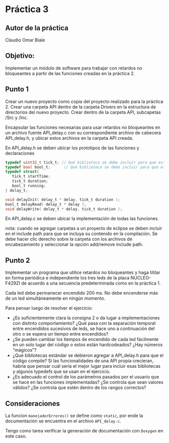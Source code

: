 # Práctica 3

## Autor de la práctica

Claudio Omar Biale

## Objetivo:

Implementar un módulo de software para trabajar con retardos no bloqueantes a partir de las funciones creadas en la práctica 2.

## Punto 1

Crear un nuevo proyecto como copia del proyecto realizado para la práctica 2.
Crear una carpeta API dentro de la carpeta Drivers en la estructura de directorios del nuevo proyecto. Crear dentro de la carpeta API, subcapetas /Src y /Inc.

Encapsular las funciones necesarias para usar retardos no bloqueantes en un archivo fuente API_delay.c con su correspondiente archivo de cabecera API_delay.h, y ubicar estos archivos en la carpeta API creada.

En API_delay.h se deben ubicar los prototipos de las funciones y declaraciones

```c
typedef uint32_t tick_t; // Qué biblioteca se debe incluir para que esto compile?
typedef bool bool_t;	  // Qué biblioteca se debe incluir para que esto compile?
typedef struct{
   tick_t startTime;
   tick_t duration;
   bool_t running;
} delay_t;

void delayInit( delay_t * delay, tick_t duration );
bool_t delayRead( delay_t * delay );
void delayWrite( delay_t * delay, tick_t duration );
```

En API_delay.c se deben ubicar la implementación de todas las funciones.

nota: cuando se agregar carpetas a un proyecto de eclipse se deben incluir en el include path para que se incluya su contenido en la compilación.  Se debe hacer clic derecho sobre la carpeta con los archivos de encabezamiento y seleccionar la opción add/remove include path.

## Punto 2

Implementar un programa que utilice retardos no bloqueantes y haga titilar en forma periódica e independiente los tres leds de la placa NUCLEO-F429ZI de acuerdo a una secuencia predeterminada como en la práctica 1.

Cada led debe permanecer encendido 200 ms.  No debe encenderse más de un led simultáneamente en ningún momento.

Para pensar luego de resolver el ejercicio:

- ¿Es suficientemente clara la consigna 2 o da lugar a implementaciones con distinto comportamiento? ¿Qué pasa con la separación temporal entre encendidos sucesivos de leds, se hace uno a continuación del otro o se espera un tiempo entre encendidos?
- ¿Se pueden cambiar los tiempos de encendido de cada led fácilmente en un solo lugar del código o estos están hardcodeados? ¿Hay números “mágicos”?
- ¿Qué bibliotecas estándar se debieron agregar a API_delay.h para que el código compile? Si las funcionalidades de una API propia crecieran, habría que pensar cuál sería el mejor lugar para incluir esas bibliotecas y algunos typedefs que se usan en el ejercicio.
- ¿Es adecuado el control de los parámetros pasados por el usuario que se hace en las funciones implementadas? ¿Se controla que sean valores válidos? ¿Se controla que estén dentro de los rangos correctos?

## Consideraciones

La funcion `manejadorErrores()` se define como `static`, por ende la documentación se encuentra en el archivo `API_delay.c`.

Tengo como tarea verificar la generación de documentación con `Doxygen` en este caso. 